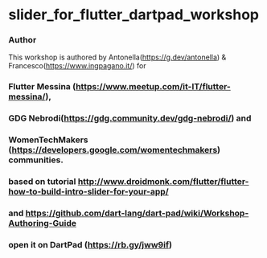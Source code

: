 # slider_for_flutter_dartpad_workshop


### Author

This workshop is authored by Antonella(https://g.dev/antonella) & Francesco(https://www.ingpagano.it/)  for <br> 
### Flutter Messina (https://www.meetup.com/it-IT/flutter-messina/),<br>
### GDG Nebrodi(https://gdg.community.dev/gdg-nebrodi/) and <br>
### WomenTechMakers (https://developers.google.com/womentechmakers) communities.<br>

### based on tutorial http://www.droidmonk.com/flutter/flutter-how-to-build-intro-slider-for-your-app/ <br>
### and https://github.com/dart-lang/dart-pad/wiki/Workshop-Authoring-Guide <br>

### open it on DartPad (https://rb.gy/jww9if)
